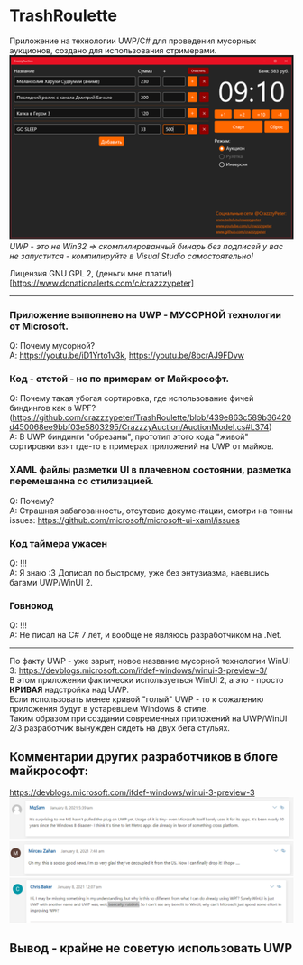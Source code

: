 # TrashRoulette

Приложение на технологии UWP/C# для проведения мусорных аукционов, создано для использования стримерами.
![scr](scr.png)
*UWP - это не Win32 => скомпилированный бинарь без подписей у вас не запустится - компилируйте в Visual Studio самостоятельно!*
  
Лицензия GNU GPL 2, (деньги мне плати!)[https://www.donationalerts.com/c/crazzzypeter]    
  
---  
  
### Приложение выполнено на UWP - МУСОРНОЙ технологии от Microsoft.  
Q: Почему мусорной?  
A: https://youtu.be/iD1Yrto1v3k, https://youtu.be/8bcrAJ9FDvw
  
### Код - отстой - но по примерам от Майкрософт.  
Q: Почему такая убогая сортировка, где использование фичей биндингов как в WPF?  
(https://github.com/crazzzypeter/TrashRoulette/blob/439e863c589b36420d450068ee9bbf03e5803295/CrazzzyAuction/AuctionModel.cs#L374)  
A: В UWP биндинги "обрезаны", прототип этого кода "живой" сортировки взят где-то в примерах приложений на UWP от майков.
  
### XAML файлы разметки UI в плачевном состоянии, разметка перемешанна со стилизацией.
Q: Почему?  
A: Страшная забагованность, отсутсвие документации, смотри на тонны issues: https://github.com/microsoft/microsoft-ui-xaml/issues
  
### Код таймера ужасен
Q: !!!  
A: Я знаю :3 Дописал по быстрому, уже без энтузиазма, наевшись багами UWP/WinUI 2.  

### Говнокод  
Q: !!!  
A: Не писал на C# 7 лет, и вообще не являюсь разработчиком на .Net.  
    
---

По факту UWP - уже зарыт, новое название мусорной технологии WinUI 3:
https://devblogs.microsoft.com/ifdef-windows/winui-3-preview-3/  
В этом приложении фактически используеться WinUI 2, а это - просто **КРИВАЯ** надстройка над UWP.  
Если использовать менее кривой "голый" UWP - то к сожалению приложения будут в устаревшем Windows 8 стиле.  
Таким образом при создании современных приложений на UWP/WinUI 2/3 разработчик вынужден сидеть на двух бета стульях.  

## Комментарии других разработчиков в блоге майкрософт: 
https://devblogs.microsoft.com/ifdef-windows/winui-3-preview-3
![m1](m1.png)
![m2](m2.png)
![m3](m3.png)

## Вывод - крайне не советую использовать UWP

